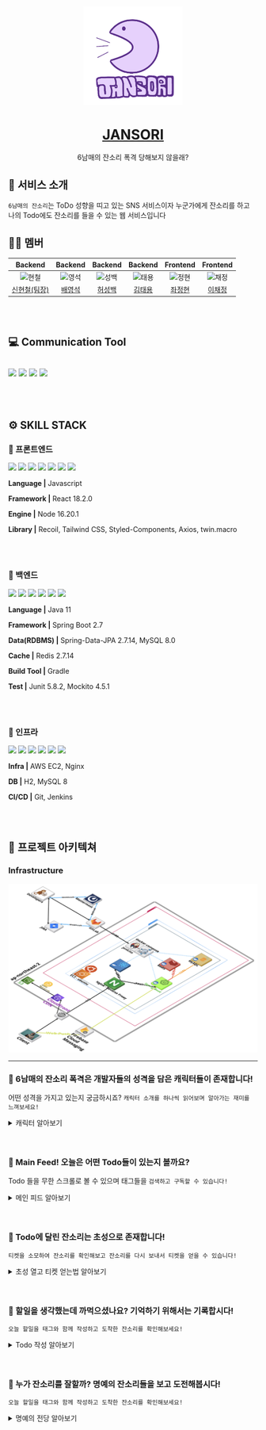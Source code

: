 <p align="middle" >
  <a href="http://www.jansori.site/">
    <img width="200px;" src="./docs/main.jpeg" alt="로고"/>
  </a>
</p>
<h1 align="middle"><a href="https://github.com/Six-Sibling-Nagging-Barrage/PRODUCE606">JANSORI</a></h1>
<p align="middle">6남매의 잔소리 폭격 당해보지 않을래?</p>
<p align="middle">
</p>

## 💬 서비스 소개

`6남매의 잔소리`는 ToDo 성향을 띠고 있는 SNS 서비스이자 누군가에게 잔소리를 하고 나의 Todo에도 잔소리를 들을 수 있는 웹 서비스입니다

## 🙌🏻 멤버

|                                         Backend                                          |                                          Backend                                          |                                          Backend                                          |                                         Backend                                         |                                        Frontend                                         |                                         Frontend                                         |
| :--------------------------------------------------------------------------------------: | :---------------------------------------------------------------------------------------: | :---------------------------------------------------------------------------------------: | :-------------------------------------------------------------------------------------: | :-------------------------------------------------------------------------------------: | :--------------------------------------------------------------------------------------: | 
| <img src="https://avatars.githubusercontent.com/u/65756225?v=4" width=400px alt="현철"/> | <img src="https://avatars.githubusercontent.com/u/122417011?v=4" width=400px alt="영석"/> | <img src="https://avatars.githubusercontent.com/u/112380381?v=4" width=400px alt="성백"/> | <img src="https://avatars.githubusercontent.com/u/86272688?v=4" width=400px alt="태용"> | <img src="https://avatars.githubusercontent.com/u/68845258?v=4" width=400px alt="정현"> | <img src="https://avatars.githubusercontent.com/u/112626357?v=4" width=400px alt="채정"> |
|                      [신현철(팀장)](https://github.com/moonn6pence)                      |                         [배영석](https://github.com/BaeYoungSuk)                          |                         [허성백](https://github.com/sungbaekheo)                          |                          [김태용](https://github.com/YongsHub)                          |                          [좌정현](https://github.com/imhynni)                           |                        [이채정](https://github.com/chaejeong-lee)                        |

<br><br>

## 💻 Communication Tool

## <img src="https://img.shields.io/badge/Github-181717?style=flat&logo=Github&logoColor=#181717"/> <img src="https://img.shields.io/badge/Notion-000000?style=flat&logo=Notion&logoColor=#000000"/> <img src="https://img.shields.io/badge/Mattermost-0058CC?style=flat&logo=mattermost&logoColor=#0058CC"/> <img src="https://img.shields.io/badge/GitLab-FC6D26?style=flat&logo=gitlab&logoColor=#FC6D26"/>

<br><br>

## ⚙️ SKILL STACK

### 🧷 프론트엔드

<img src="https://img.shields.io/badge/Javascript-F7DF1E?style=flat&logo=javascript&logoColor=white"/> <img src="https://img.shields.io/badge/Node.js-339933?style=flat&logo=node.js&logoColor=white"/> <img src="https://img.shields.io/badge/React-61DAFB?style=flat&logo=React&logoColor=white"/> <img src="https://img.shields.io/badge/tailwind css-06B6D4?style=flat&logo=tailwindcss&logoColor=white"/> <img src="https://img.shields.io/badge/Recoil-3578E5?style=flat&logo=Recoil&logoColor=white"/> <img src="https://img.shields.io/badge/styled components-DB7093?style=flat&logo=styledcomponents&logoColor=white"/> <img src="https://img.shields.io/badge/Axios-5A29E4?style=flat&logo=axios&logoColor=white"/>

**Language |** Javascript

**Framework |** React 18.2.0

**Engine |** Node 16.20.1

**Library |** Recoil, Tailwind CSS, Styled-Components, Axios, twin.macro

<br><br>

### 🧷 백엔드

<img src="https://img.shields.io/badge/Spring-6DB33F?style=flat&logo=Spring&logoColor=white"/> <img src="https://img.shields.io/badge/Spring Boot-6DB33F?style=flat&logo=SpringBoot&logoColor=white"/> <img src="https://img.shields.io/badge/Spring Security-6DB33F?style=flat&logo=Spring&logoColor=white"/> <img src="https://img.shields.io/badge/MySQL-4479A1?style=flat&logo=MySQL&logoColor=white"/> <img src="https://img.shields.io/badge/gradle-02303A?style=flat&logo=gradle&logoColor=white"/> <img src="https://img.shields.io/badge/redis-DC382D?style=flat&logo=redis&logoColor=white"/>

**Language |** Java 11

**Framework |** Spring Boot 2.7

**Data(RDBMS) |** Spring-Data-JPA 2.7.14, MySQL 8.0

**Cache |** Redis 2.7.14

**Build Tool |** Gradle

**Test |** Junit 5.8.2, Mockito 4.5.1

<br><br>

### 🧷 인프라

<img src="https://img.shields.io/badge/ubuntu-E95420?style=flat&logo=ubuntu&logoColor=white"/> <img src="https://img.shields.io/badge/Jenkins-D24939?style=flat&logo=jenkins&logoColor=white"/> <img src="https://img.shields.io/badge/Amazon EC2-FF9900?style=flat&logo=amazonec2&logoColor=white"/> <img src="https://img.shields.io/badge/nginx-009639?style=flat&logo=nginx&logoColor=white"/> <img src="https://img.shields.io/badge/amazons3-569A31?style=flat&logo=amazons3&logoColor=white"/> <img src="https://img.shields.io/badge/docker-2496ED?style=flat&logo=docker&logoColor=white"/>

**Infra |** AWS EC2, Nginx

**DB |** H2, MySQL 8

**CI/CD |** Git, Jenkins

<br><br>

## 🏬 프로젝트 아키텍쳐

### Infrastructure

<img src="./docs/infra.png"/>

---

### 🦊 6남매의 잔소리 폭격은 개발자들의 성격을 담은 캐릭터들이 존재합니다!

어떤 성격을 가지고 있는지 궁금하시죠?
`캐릭터 소개를 하나씩 읽어보며 알아가는 재미를 느껴보세요!`
<br>

<details>
<summary>캐릭터 알아보기</summary>
<div markdown="1">
<img src="./docs/character.gif"/>
</div>
</details>

<br>
<br>

### 🐼 Main Feed! 오늘은 어떤 Todo들이 있는지 볼까요?

Todo 들을 무한 스크롤로 볼 수 있으며 태그들을 `검색하고 구독할 수 있습니다!`

<details>
<summary>메인 피드 알아보기</summary>
<div markdown="1">
<img src="./docs/main_feed.gif"/>
</div>
</details>

<br>
<br>

### 🐻 Todo에 달린 잔소리는 초성으로 존재합니다!

`티켓을 소모하여 잔소리를 확인해보고 잔소리를 다시 보내서 티켓을 얻을 수 있습니다!`

<details>
<summary>초성 열고 티켓 얻는법 알아보기</summary>
<div markdown="1">
<img src="./docs/nags.gif"/>
</div>
</details>

<br>
<br>

### 🐒 할일을 생각했는데 까먹으셨나요? 기억하기 위해서는 기록합시다!

`오늘 할일을 태그와 함께 작성하고 도착한 잔소리를 확인해보세요!`

<details>
<summary>Todo 작성 알아보기</summary>
<div markdown="1">
<img src="./docs/todo.gif"/>
</div>
</details>

<br>
<br>

### 🐸 누가 잔소리를 잘할까? 명예의 잔소리들을 보고 도전해봅시다!

`오늘 할일을 태그와 함께 작성하고 도착한 잔소리를 확인해보세요!`

<details>
<summary>명예의 전당 알아보기</summary>
<div markdown="1">
<img src="./docs/ranking.gif"/>
</div>
</details>

<br>
<br>
